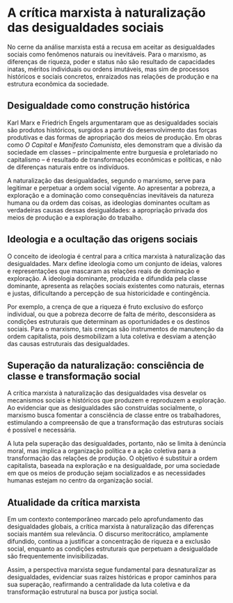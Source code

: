 
# A crítica marxista à naturalização das desigualdades sociais

No cerne da análise marxista está a recusa em aceitar as desigualdades sociais como fenômenos naturais ou inevitáveis. Para o marxismo, as diferenças de riqueza, poder e status não são resultado de capacidades inatas, méritos individuais ou ordens imutáveis, mas sim de processos históricos e sociais concretos, enraizados nas relações de produção e na estrutura econômica da sociedade.

## Desigualdade como construção histórica

Karl Marx e Friedrich Engels argumentaram que as desigualdades sociais são produtos históricos, surgidos a partir do desenvolvimento das forças produtivas e das formas de apropriação dos meios de produção. Em obras como *O Capital* e *Manifesto Comunista*, eles demonstram que a divisão da sociedade em classes – principalmente entre burguesia e proletariado no capitalismo – é resultado de transformações econômicas e políticas, e não de diferenças naturais entre os indivíduos.

A naturalização das desigualdades, segundo o marxismo, serve para legitimar e perpetuar a ordem social vigente. Ao apresentar a pobreza, a exploração e a dominação como consequências inevitáveis da natureza humana ou da ordem das coisas, as ideologias dominantes ocultam as verdadeiras causas dessas desigualdades: a apropriação privada dos meios de produção e a exploração do trabalho.

## Ideologia e a ocultação das origens sociais

O conceito de ideologia é central para a crítica marxista à naturalização das desigualdades. Marx define ideologia como um conjunto de ideias, valores e representações que mascaram as relações reais de dominação e exploração. A ideologia dominante, produzida e difundida pela classe dominante, apresenta as relações sociais existentes como naturais, eternas e justas, dificultando a percepção de sua historicidade e contingência.

Por exemplo, a crença de que a riqueza é fruto exclusivo do esforço individual, ou que a pobreza decorre de falta de mérito, desconsidera as condições estruturais que determinam as oportunidades e os destinos sociais. Para o marxismo, tais crenças são instrumentos de manutenção da ordem capitalista, pois desmobilizam a luta coletiva e desviam a atenção das causas estruturais das desigualdades.

## Superação da naturalização: consciência de classe e transformação social

A crítica marxista à naturalização das desigualdades visa desvelar os mecanismos sociais e históricos que produzem e reproduzem a exploração. Ao evidenciar que as desigualdades são construídas socialmente, o marxismo busca fomentar a consciência de classe entre os trabalhadores, estimulando a compreensão de que a transformação das estruturas sociais é possível e necessária.

A luta pela superação das desigualdades, portanto, não se limita à denúncia moral, mas implica a organização política e a ação coletiva para a transformação das relações de produção. O objetivo é substituir a ordem capitalista, baseada na exploração e na desigualdade, por uma sociedade em que os meios de produção sejam socializados e as necessidades humanas estejam no centro da organização social.

## Atualidade da crítica marxista

Em um contexto contemporâneo marcado pelo aprofundamento das desigualdades globais, a crítica marxista à naturalização das diferenças sociais mantém sua relevância. O discurso meritocrático, amplamente difundido, continua a justificar a concentração de riqueza e a exclusão social, enquanto as condições estruturais que perpetuam a desigualdade são frequentemente invisibilizadas.

Assim, a perspectiva marxista segue fundamental para desnaturalizar as desigualdades, evidenciar suas raízes históricas e propor caminhos para sua superação, reafirmando a centralidade da luta coletiva e da transformação estrutural na busca por justiça social.
```